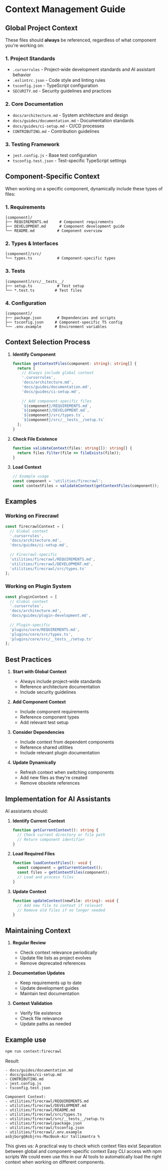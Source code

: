# Context Management Guide

## Global Project Context

These files should **always** be referenced, regardless of what component you're working on:

### 1. Project Standards
- `.cursorrules` - Project-wide development standards and AI assistant behavior
- `.eslintrc.json` - Code style and linting rules
- `tsconfig.json` - TypeScript configuration
- `SECURITY.md` - Security guidelines and practices

### 2. Core Documentation
- `docs/architecture.md` - System architecture and design
- `docs/guides/documentation.md` - Documentation standards
- `docs/guides/ci-setup.md` - CI/CD processes
- `CONTRIBUTING.md` - Contribution guidelines

### 3. Testing Framework
- `jest.config.js` - Base test configuration
- `tsconfig.test.json` - Test-specific TypeScript settings

## Component-Specific Context

When working on a specific component, dynamically include these types of files:

### 1. Requirements
```
[component]/
├── REQUIREMENTS.md     # Component requirements
├── DEVELOPMENT.md      # Component development guide
└── README.md          # Component overview
```

### 2. Types & Interfaces
```
[component]/src/
└── types.ts           # Component-specific types
```

### 3. Tests
```
[component]/src/__tests__/
├── setup.ts           # Test setup
└── *.test.ts         # Test files
```

### 4. Configuration
```
[component]/
├── package.json       # Dependencies and scripts
├── tsconfig.json     # Component-specific TS config
└── .env.example      # Environment variables
```

## Context Selection Process

1. **Identify Component**
   ```typescript
   function getContextFiles(component: string): string[] {
     return [
       // Always include global context
       '.cursorrules',
       'docs/architecture.md',
       'docs/guides/documentation.md',
       'docs/guides/ci-setup.md',
       
       // Add component-specific files
       `${component}/REQUIREMENTS.md`,
       `${component}/DEVELOPMENT.md`,
       `${component}/src/types.ts`,
       `${component}/src/__tests__/setup.ts`
     ];
   }
   ```

2. **Check File Existence**
   ```typescript
   function validateContext(files: string[]): string[] {
     return files.filter(file => fileExists(file));
   }
   ```

3. **Load Context**
   ```typescript
   // Example usage
   const component = 'utilities/firecrawl';
   const contextFiles = validateContext(getContextFiles(component));
   ```

## Examples

### Working on Firecrawl
```typescript
const firecrawlContext = [
  // Global context
  '.cursorrules',
  'docs/architecture.md',
  'docs/guides/ci-setup.md',
  
  // Firecrawl-specific
  'utilities/firecrawl/REQUIREMENTS.md',
  'utilities/firecrawl/DEVELOPMENT.md',
  'utilities/firecrawl/src/types.ts'
];
```

### Working on Plugin System
```typescript
const pluginContext = [
  // Global context
  '.cursorrules',
  'docs/architecture.md',
  'docs/guides/plugin-development.md',
  
  // Plugin-specific
  'plugins/core/REQUIREMENTS.md',
  'plugins/core/src/types.ts',
  'plugins/core/src/__tests__/setup.ts'
];
```

## Best Practices

1. **Start with Global Context**
   - Always include project-wide standards
   - Reference architecture documentation
   - Include security guidelines

2. **Add Component Context**
   - Include component requirements
   - Reference component types
   - Add relevant test setup

3. **Consider Dependencies**
   - Include context from dependent components
   - Reference shared utilities
   - Include relevant plugin documentation

4. **Update Dynamically**
   - Refresh context when switching components
   - Add new files as they're created
   - Remove obsolete references

## Implementation for AI Assistants

AI assistants should:

1. **Identify Current Context**
   ```typescript
   function getCurrentContext(): string {
     // Check current directory or file path
     // Return component identifier
   }
   ```

2. **Load Required Files**
   ```typescript
   function loadContextFiles(): void {
     const component = getCurrentContext();
     const files = getContextFiles(component);
     // Load and process files
   }
   ```

3. **Update Context**
   ```typescript
   function updateContext(newFile: string): void {
     // Add new file to context if relevant
     // Remove old files if no longer needed
   }
   ```

## Maintaining Context

1. **Regular Review**
   - Check context relevance periodically
   - Update file lists as project evolves
   - Remove deprecated references

2. **Documentation Updates**
   - Keep requirements up to date
   - Update development guides
   - Maintain test documentation

3. **Context Validation**
   - Verify file existence
   - Check file relevance
   - Update paths as needed

## Example use

```bash
npm run context:firecrawl
```

Result:
```text
- docs/guides/documentation.md
- docs/guides/ci-setup.md
- CONTRIBUTING.md
- jest.config.js
- tsconfig.test.json

Component Context:
- utilities/firecrawl/REQUIREMENTS.md
- utilities/firecrawl/DEVELOPMENT.md
- utilities/firecrawl/README.md
- utilities/firecrawl/src/types.ts
- utilities/firecrawl/src/__tests__/setup.ts
- utilities/firecrawl/package.json
- utilities/firecrawl/tsconfig.json
- utilities/firecrawl/.env.example
asbjborg@Asbjrns-MacBook-Air tallimantra %
```

This gives us:
A practical way to check which context files exist
Separation between global and component-specific context
Easy CLI access with npm scripts
We could even use this in our AI tools to automatically load the right context when working on different components. 
